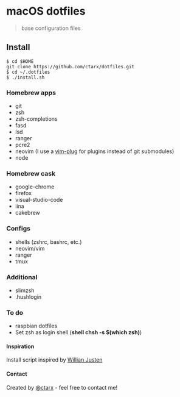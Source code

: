 # macOS dotfiles
> base configuration files

## Install
```shell
$ cd $HOME
git clone https://github.com/ctarx/dotfiles.git
$ cd ~/.dotfiles
$ ./install.sh
```

### Homebrew apps
- git
- zsh
- zsh-completions
- fasd
- lsd
- ranger
- pcre2
- neovim (I use a [vim-plug](https://github.com/junegunn/vim-plug) for plugins instead of git submodules)
- node

### Homebrew cask
- google-chrome
- firefox
- visual-studio-code
- iina
- cakebrew

### Configs
- shells (zshrc, bashrc, etc.)
- neovim/vim
- ranger
- tmux

### Additional
- slimzsh
- .hushlogin

### To do
- raspbian dotfiles
- Set zsh as login shell (<b>shell chsh -s $(which zsh)</b>)

#### Inspiration
Install script inspired by [Willian Justen](https://github.com/willianjusten/dotfiles)

#### Contact
Created by [@ctarx](https://twitter.com/ctarx) - feel free to contact me!
